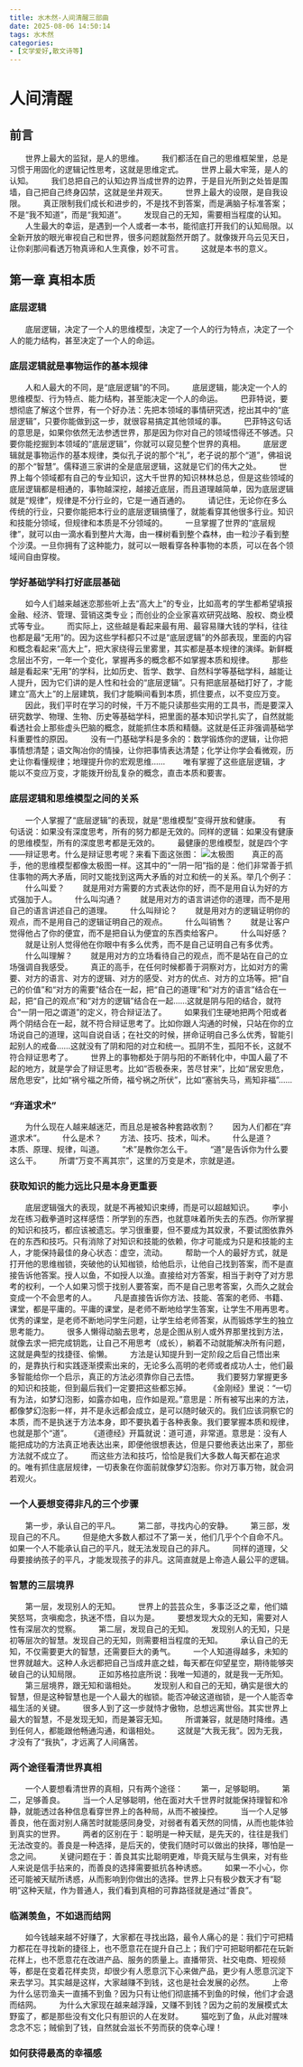 ```yaml
---
title: 水木然-人间清醒三部曲
date: 2025-08-06 14:50:14
tags: 水木然
categories:
- [文学爱好,散文诗等]
---
```

# 人间清醒
## 前言
&emsp;&emsp;世界上最大的监狱，是人的思维。
&emsp;&emsp;我们都活在自己的思维框架里，总是习惯于用固化的逻辑记性思考，这就是思维定式。
&emsp;&emsp;世界上最大牢笼，是人的认知。
&emsp;&emsp;我们总把自己的认知边界当成世界的边界，于是目光所到之处皆是围墙，自己把自己终身囚禁，这就是坐井观天。
&emsp;&emsp;世界上最大的设限，是自我设限。
&emsp;&emsp;真正限制我们成长和进步的，不是找不到答案，而是满脑子标准答案；不是“我不知道”，而是“我知道”。
&emsp;&emsp;发现自己的无知，需要相当程度的认知。
&emsp;&emsp;人生最大的幸运，是遇到一个人或者一本书，能彻底打开我们的认知局限。以全新开放的眼光审视自己和世界，很多问题就豁然开朗了。就像拨开乌云见天日，让你刹那间看透万物真谛和人生真像，妙不可言。
&emsp;&emsp;这就是本书的意义。
## 第一章 真相本质
### 底层逻辑
&emsp;&emsp;底层逻辑，决定了一个人的思维模型，决定了一个人的行为特点，决定了一个人的能力结构，甚至决定了一个人的命运。
### 底层逻辑就是事物运作的基本规律
&emsp;&emsp;人和人最大的不同，是“底层逻辑”的不同。
&emsp;&emsp;底层逻辑，能决定一个人的思维模型、行为特点、能力结构，甚至能决定一个人的命运。
&emsp;&emsp;巴菲特说，要想彻底了解这个世界，有一个好办法：先把本领域的事情研究透，挖出其中的“底层逻辑”，只要你能做到这一步，就很容易搞定其他领域的事。
&emsp;&emsp;巴菲特这句话的意思是，如果你依然无法参透世界，那是因为你对自己的领域悟得还不够透。只要你能挖掘到本领域的“底层逻辑”，你就可以窥见整个世界的真相。
&emsp;&emsp;底层逻辑就是事物运作的基本规律，类似孔子说的那个“礼”，老子说的那个“道”，佛祖说的那个“智慧”。儒释道三家讲的全是底层逻辑，这就是它们的伟大之处。
&emsp;&emsp;世界上每个领域都有自己的专业知识，这大千世界的知识林林总总，但是这些领域的底层逻辑都是相通的，事物越深挖，越接近底层，而且道理越简单，因为底层逻辑就是“规律”，规律是不分行业的，它是一通百通的。
&emsp;&emsp;请记住，无论你在多么传统的行业，只要你能把本行业的底层逻辑搞懂了，就能看穿其他很多行业。知识和技能分领域，但规律和本质是不分领域的。
&emsp;&emsp;一旦掌握了世界的“底层规律”，就可以由一滴水看到整片大海，由一棵树看到整个森林，由一粒沙子看到整个沙漠。一旦你拥有了这种能力，就可以一眼看穿各种事物的本质，可以在各个领域间自由穿梭。
### 学好基础学科打好底层基础
&emsp;&emsp;如今人们越来越迷恋那些听上去“高大上”的专业，比如高考的学生都希望填报金融、经济、管理、营销这类专业；而创业的企业家喜欢研究战略、股权、商业模式等专业。
&emsp;&emsp;而实际上，这些越是看起来最有用、最容易赚大钱的学科，往往也都是最“无用”的。因为这些学科都只不过是“底层逻辑”的外部表现，里面的内容和概念看起来“高大上”，把大家绕得云里雾里，其实都是基本规律的演绎。新鲜概念层出不穷，一年一个变化，掌握再多的概念都不如掌握本质和规律。
&emsp;&emsp;那些越是看起来“无用”的学科，比如历史、哲学、数学、自然科学等基础学科，越能让人提升，因为它们讲的是人性和社会的“底层逻辑”。只有把底层基础打好了，才能建立“高大上”的上层建筑，我们才能瞬间看到本质，抓住要点，以不变应万变。
&emsp;&emsp;因此，我们平时在学习的时候，千万不能只读那些实用的工具书，而是要深入研究数学、物理、生物、历史等基础学科，把里面的基本知识学扎实了，自然就能看透社会上那些虚头巴脑的概念，就能抓住本质和精髓。这就是任正非强调基础学科重要性的原因。
&emsp;&emsp;没有一门基础学科是多余的：数学锻炼你的逻辑，让你把事情想清楚；语文陶冶你的情操，让你把事情表达清楚；化学让你学会看微观，历史让你看懂规律；地理提升你的宏观思维……
&emsp;&emsp;唯有掌握了这些底层逻辑，才能以不变应万变，才能拨开纷乱复杂的概念，直击本质和要害。
### 底层逻辑和思维模型之间的关系
&emsp;&emsp;一个人掌握了“底层逻辑”的表现，就是“思维模型”变得开放和健康。
&emsp;&emsp;有句话说：如果没有深度思考，所有的努力都是无效的。同样的逻辑：如果没有健康的思维模型，所有的深度思考都是无效的。
&emsp;&emsp;最健康的思维模型，就是四个字——辩证思考。什么是辩证思考呢？来看下面这张图：
![太极图](https://raw.githubusercontent.com/shenguosai/MyPic/img/img/timg-8.jpg)
&emsp;&emsp;真正的高手，他的思维模型都像太极图一样。这其中的“一阴一阳”指的是：他们非常善于抓住事物的两大矛盾，同时又能找到这两大矛盾的对立和统一的关系。举几个例子：
&emsp;&emsp;什么叫爱？
&emsp;&emsp;就是用对方需要的方式表达你的好，而不是用自认为好的方式强加于人。
&emsp;&emsp;什么叫沟通？
&emsp;&emsp;就是用对方的语言讲述你的道理，而不是用自己的语言讲述自己的道理。
&emsp;&emsp;什么叫辩论？
&emsp;&emsp;就是用对方的逻辑证明你的观点，而不是用自己的逻辑证明自己的观点。
&emsp;&emsp;什么叫销售？
&emsp;&emsp;就是让客户觉得他占了你的便宜，而不是把自认为便宜的东西卖给客户。
&emsp;&emsp;什么叫好感？
&emsp;&emsp;就是让别人觉得他在你眼中有多么优秀，而不是自己证明自己有多优秀。
&emsp;&emsp;什么叫理解？
&emsp;&emsp;就是用对方的立场看待自己的观点，而不是站在自己的立场强调自我感受。
&emsp;&emsp;真正的高手，在任何时候都善于洞察对方，比如对方的需要、对方的语言、对方的逻辑、对方的感受、对方的优点、对方的立场等。把“自己的价值”和“对方的需要”结合在一起，把“自己的道理”和“对方的语言”结合在一起，把“自己的观点”和“对方的逻辑”结合在一起……这就是阴与阳的结合，就符合“一阴一阳之谓道”的定义，符合辩证法了。
&emsp;&emsp;如果我们生硬地把两个阳或者两个阴结合在一起，就不符合辩证思考了。比如你跟人沟通的时候，只站在你的立场说自己的道理，这叫自说自话；在社交的时候，拼命证明自己多么优秀，智能引起别人的戒备……这就没有了阴和阳的对立和统一。孤阴不生，孤阳不长，这就不符合辩证思考了。
&emsp;&emsp;世界上的事物都处于阴与阳的不断转化中，中国人最了不起的地方，就是学会了辩证思考。比如“否极泰来，苦尽甘来”，比如“居安思危，居危思安”，比如“祸兮福之所倚，福兮祸之所伏”，比如“塞翁失马，焉知非福”……
### “弃道求术”
&emsp;&emsp;为什么现在人越来越迷茫，而且总是被各种套路收割？
&emsp;&emsp;因为人们都在“弃道求术”。
&emsp;&emsp;什么是术？
&emsp;&emsp;方法、技巧、技术，叫术。
&emsp;&emsp;什么是道？
&emsp;&emsp;本质、原理、规律，叫道。
&emsp;&emsp;“术”是教你怎么干。
&emsp;&emsp;“道”是告诉你为什么要这么干。
&emsp;&emsp;所谓“万变不离其宗”，这里的万变是术，宗就是道。
### 获取知识的能力远比只是本身更重要
&emsp;&emsp;底层逻辑强大的表现，就是不再被知识束缚，而是可以超越知识。
&emsp;&emsp;李小龙在练习截拳道时这样感悟：所学到的东西，也就意味着所失去的东西。你所掌握的知识和技巧，都应该被遗忘。学习很重要，但不要成为其奴隶，不要试图依靠外在的东西和技巧。只有消除了对知识和技能的依赖，你才可能成为只是和技能的主人，才能保持最佳的身心状态：虚空，流动。
&emsp;&emsp;帮助一个人的最好方式，就是打开他的思维枷锁，突破他的认知枷锁，给他启示，让他自己找到答案，而不是直接告诉他答案。授人以鱼，不如授人以渔。直接给对方答案，相当于剥夺了对方思考的权利，一个人如果习惯于找别人要答案，而不是自己思考答案，久而久之就会变成一个不会思考的人。
&emsp;&emsp;凡是直接告诉你方法、技能、答案的老师、书籍、课堂，都是平庸的。平庸的课堂，是老师不断地给学生答案，让学生不用再思考。优秀的课堂，是老师不断地问学生问题，让学生给老师答案，从而锻炼学生的独立思考能力。
&emsp;&emsp;很多人懒得动脑去思考，总是企图从别人或外界那里找到方法，就像去求一把完成钥匙，让自己不用思考（成长），躺着不动就能解决所有问题，这就是典型的找捷径、偷懒。
&emsp;&emsp;方法是认知提升到一定阶段之后自己悟出来的，是靠执行和实践逐渐摸索出来的，无论多么高明的老师或者成功人士，他们最多智能给你一个启示，真正的方法必须靠你自己去悟。
&emsp;&emsp;我们要努力掌握更多的知识和技能，但到最后我们一定要把这些都忘掉。
&emsp;&emsp;《金刚经》里说：“一切有为法，如梦幻泡影，如露亦如电，应作如是观。”意思是：所有被写出来的方法，都像梦幻泡影一样，并不是永远都会成立，是可以随时破灭的。我们应该洞察它的本质，而不是执迷于方法本身，即不要执着于各种表象。我们要掌握本质和规律，也就是那个“道”。
&emsp;&emsp;《道德经》开篇就说：道可道，非常道。意思是：没有人能把成功的方法真正地表达出来，即便他很想表达，但是只要他表达出来了，那些方法就不成立了。
&emsp;&emsp;而这些方法和技巧，恰恰是我们大多数人每天都在追求的。唯有抓住底层规律，一切表象在你面前就像梦幻泡影。你对万事万物，就会洞若观火。
### 一个人要想变得非凡的三个步骤
&emsp;&emsp;第一步，承认自己的平凡。
&emsp;&emsp;第二部，寻找内心的安静。
&emsp;&emsp;第三部，发现自己的不凡。
&emsp;&emsp;但是绝大多数人都过不了第一关，他们几乎个个自命不凡。如果一个人不能承认自己的平凡，就无法发现自己的非凡。
&emsp;&emsp;同样的道理，父母要接纳孩子的平凡，才能发现孩子的非凡。这简直就是上帝造人最公平的逻辑。
### 智慧的三层境界
&emsp;&emsp;第一层，发现别人的无知。
&emsp;&emsp;世界上的芸芸众生，多事泛泛之辈，他们嬉笑怒骂，贪嗔痴念，执迷不悟，自以为是。
&emsp;&emsp;要想发现大众的无知，需要对人性有深层次的觉察。
&emsp;&emsp;第二层，发现自己的无知。
&emsp;&emsp;发现别人的无知，只是初等层次的智慧。发现自己的无知，则需要相当程度的无知。
&emsp;&emsp;承认自己的无知，不仅需要更大的智慧，还需要巨大的勇气。
&emsp;&emsp;一个人知道得越多，未知的世界就越大。这种人永远都把自己当成井底之蛙，每天都在仰望星空，期待能够突破自己的认知局限。
&emsp;&emsp;正如苏格拉底所说：我唯一知道的，就是我一无所知。
&emsp;&emsp;第三层境界，跟无知和谐相处。
&emsp;&emsp;发现别人和自己的无知，确实是很大的智慧，但是这种智慧也是一个人最大的枷锁。能否冲破这道枷锁，是一个人能否幸福生活的关键。
&emsp;&emsp;很多人到了这一步就恃才傲物，总想远离世俗。其实世界上最大的智慧，不是发现无知，而是兼容无知。
&emsp;&emsp;所谓兼容，就是随时降维。遇到任何人，都能跟他畅通沟通，和谐相处。
&emsp;&emsp;这就是“大我无我”。因为无我，才没有了“我执”，才远离了人间痛苦。
### 两个途径看清世界真相
&emsp;&emsp;一个人要想看清世界的真相，只有两个途径：
&emsp;&emsp;第一，足够聪明。
&emsp;&emsp;第二，足够善良。
&emsp;&emsp;当一个人足够聪明，他在面对大千世界时就能保持理智和冷静，就能透过各种信息看穿世界上的各种局，从而不被操控。
&emsp;&emsp;当一个人足够善良，他在面对别人痛苦时就能感同身受，对弱者有着天然的同情，从而也能体验到真实的世界。
&emsp;&emsp;两者的区别在于：聪明是一种天赋，是先天的，往往是我们无法改变的。善良是一种选择，是后天的，使我们随时可以做出的抉择，哪怕是一念之间。
&emsp;&emsp;关键问题在于：善良其实比聪明更难，毕竟天赋与生俱来，对有些人来说是信手拈来的，而善良的选择需要抵抗各种诱惑。
&emsp;&emsp;如果一不小心，你还可能被天赋所诱惑，从而影响到你做出的选择。世界上只有极少数天才有“聪明”这种天赋，作为普通人，我们看到真相的可靠路径就是通过“善良”。
### 临渊羡鱼，不如退而结网
&emsp;&emsp;如今钱越来越不好赚了，大家都在寻找出路，最令人痛心的是：我们宁可把精力都花在寻找新的捷径上，也不愿意花在提升自己上；我们宁可把聪明都花在玩新花样上，也不愿意花在改进产品、服务的质量上。直播带货、社交电商、短视频等，都是在变着花样卖货，却很少有人愿意沉下心来做产品，更少有人愿意沉淀下来去学习。其实越是这样，大家越赚不到钱，这也是社会发展的必然。
&emsp;&emsp;上帝为什么惩罚渔夫一直捕不到鱼？因为只有让他们彻底捕不到鱼的时候，他们才会退而结网。
&emsp;&emsp;为什么大家现在越来越浮躁，又赚不到钱？因为之前的发展模式太野蛮了，都是那些没有文化只有胆识的人在发财。
&emsp;&emsp;猫吃到了鱼，从此对腥味念念不忘；贼偷到了钱，自然就会滋长不劳而获的侥幸心理！
### 如何获得最高的幸福感
